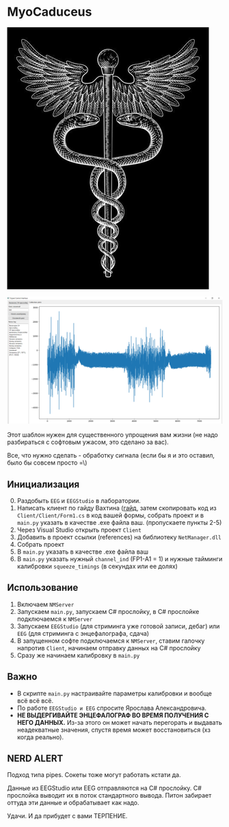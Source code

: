 # MyoCaduceus
![](https://raw.githubusercontent.com/LiptonItTea/MyoCaduceus/refs/heads/main/logo.png)

![](https://raw.githubusercontent.com/LiptonItTea/MyoCaduceus/refs/heads/main/preview.png)

Этот шаблон нужен для существенного упрощения вам жизни (не надо разбираться с софтовым ужасом, это сделано за вас).

Все, что нужно сделать - обработку сигнала (если бы я и это оставил, было бы совсем просто =\\)

## Инициализация
0. Раздобыть `EEG` и `EEGStudio` в лаборатории.
0. Написать клиент по гайду Вахтина ([гайд](https://www.youtube.com/watch?v=LXioRIRlEQ4), затем скопировать код из `Client/Client/Form1.cs` в код вашей формы, собрать проект и в `main.py` указать в качестве .exe файла ваш. (пропускаете пункты 2-5)
1. Через Visual Studio открыть проект `Client`
2. Добавить в проект ссылки (references) на библиотеку `NetManager.dll`
3. Собрать проект
4. В `main.py` указать в качестве .exe файла ваш
5. В `main.py` указать нужный `channel_ind` (FP1-A1 = 1) и нужные тайминги калибровки `squeeze_timings` (в секундах или ее долях)

## Использование
1. Включаем `NMServer`
2. Запускаем `main.py`, запускаем C# прослойку, в C# прослойке подключаемся к `NMServer`
3. Запускаем `EEGStudio` (для стриминга уже готовой записи, дебаг) или `EEG` (для стриминга с энцефалографа, сдача)
4. В запущенном софте подключаемся к `NMServer`, ставим галочку напротив `Client`, начинаем отправку данных на C# прослойку
5. Сразу же начинаем калибровку в `main.py`

## Важно
- В скрипте `main.py` настраивайте параметры калибровки и вообще всё всё всё.
- По работе `EEGStudio и EEG` спросите Ярослава Александровича.
- **НЕ ВЫДЕРГИВАЙТЕ ЭНЦЕФАЛОГРАФ ВО ВРЕМЯ ПОЛУЧЕНИЯ С НЕГО ДАННЫХ.** Из-за этого он может начать перегорать и выдавать неадекватные значения, спустя время может восстановиться (хз когда реально).

## NERD ALERT
Подход типа pipes. Сокеты тоже могут работать кстати да.

Данные из EEGStudio или EEG отправляются на C# прослойку. C# прослойка выводит их в поток стандартного вывода. Питон забирает оттуда эти данные и обрабатывает как надо.

Удачи. И да прибудет с вами ТЕРПЕНИЕ.